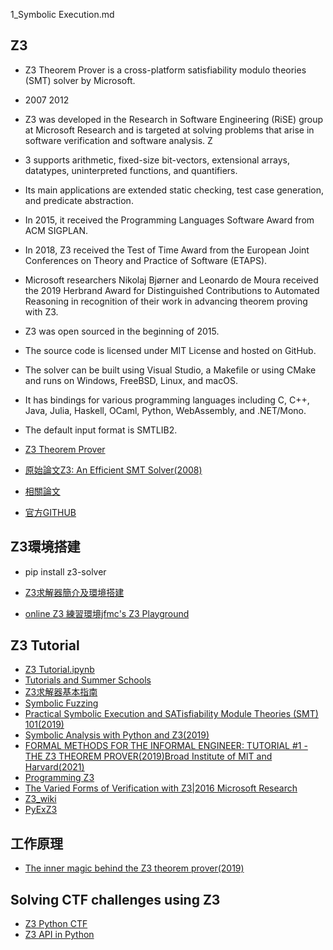 1_Symbolic Execution.md


## Z3
- Z3 Theorem Prover is a cross-platform satisfiability modulo theories (SMT) solver by Microsoft.
- 2007  2012
- Z3 was developed in the Research in Software Engineering (RiSE) group at Microsoft Research and is targeted at solving problems that arise in software verification and software analysis. Z
- 3 supports arithmetic, fixed-size bit-vectors, extensional arrays, datatypes, uninterpreted functions, and quantifiers. 
- Its main applications are extended static checking, test case generation, and predicate abstraction.
- In 2015, it received the Programming Languages Software Award from ACM SIGPLAN.
- In 2018, Z3 received the Test of Time Award from the European Joint Conferences on Theory and Practice of Software (ETAPS).
- Microsoft researchers Nikolaj Bjørner and Leonardo de Moura received the 2019 Herbrand Award for Distinguished Contributions to Automated Reasoning in recognition of their work in advancing theorem proving with Z3.
- Z3 was open sourced in the beginning of 2015.
- The source code is licensed under MIT License and hosted on GitHub.
- The solver can be built using Visual Studio, a Makefile or using CMake and runs on Windows, FreeBSD, Linux, and macOS.
- It has bindings for various programming languages including C, C++, Java, Julia, Haskell, OCaml, Python, WebAssembly, and .NET/Mono. 
- The default input format is SMTLIB2.

- [Z3 Theorem Prover](https://en.wikipedia.org/wiki/Z3_Theorem_Prover)
- [原始論文Z3: An Efficient SMT Solver(2008)](https://link.springer.com/content/pdf/10.1007%2F978-3-540-78800-3_24.pdf)
- [相關論文](https://github.com/Z3Prover/z3/wiki/Publications)
- [官方GITHUB](https://github.com/Z3Prover)


## Z3環境搭建
- pip install z3-solver
- [Z3求解器簡介及環境搭建](https://blog.csdn.net/guo_shaokun/article/details/99891545?ops_request_misc=%257B%2522request%255Fid%2522%253A%2522162904945016780262523657%2522%252C%2522scm%2522%253A%252220140713.130102334..%2522%257D&request_id=162904945016780262523657&biz_id=0&utm_medium=distribute.pc_search_result.none-task-blog-2~all~sobaiduend~default-5-99891545.pc_search_result_control_group&utm_term=z3&spm=1018.2226.3001.4187)

- [online Z3 練習環境jfmc's Z3 Playground](https://jfmc.github.io/z3-play/)

## Z3 Tutorial
- [Z3 Tutorial.ipynb](https://colab.research.google.com/github/philzook58/z3_tutorial/blob/master/Z3%20Tutorial.ipynb#scrollTo=DkSVZpVaK5KB)
- [Tutorials and Summer Schools](https://github.com/Z3Prover/z3/wiki/Slides)
- [Z3求解器基本指南](https://blog.csdn.net/weixin_39408343/article/details/102680614?ops_request_misc=%257B%2522request%255Fid%2522%253A%2522162904945016780262523657%2522%252C%2522scm%2522%253A%252220140713.130102334..%2522%257D&request_id=162904945016780262523657&biz_id=0&utm_medium=distribute.pc_search_result.none-task-blog-2~all~sobaiduend~default-2-102680614.pc_search_result_control_group&utm_term=z3&spm=1018.2226.3001.4187)
- [Symbolic Fuzzing](https://www.fuzzingbook.org/html/SymbolicFuzzer.html)
- [Practical Symbolic Execution and SATisfiability Module Theories (SMT) 101(2019)](https://www.gushiciku.cn/pl/2n7j/zh-tw)
- [Symbolic Analysis with Python and Z3(2019)](https://secretlab.institute/2019/08/09/symbolic-analysis-with-python-and-z3/)
- [FORMAL METHODS FOR THE INFORMAL ENGINEER: TUTORIAL #1 - THE Z3 THEOREM PROVER(2019)Broad Institute of MIT and Harvard(2021)](https://www.youtube.com/watch?v=56IIrBZy9Rc)
- [Programming Z3](https://theory.stanford.edu/~nikolaj/programmingz3.html)
- [The Varied Forms of Verification with Z3|2016 Microsoft Research](https://www.youtube.com/watch?v=wHSmAThRBHg)
- [Z3_wiki](https://github.com/Z3Prover/z3/wiki)
- [PyExZ3](https://github.com/thomasjball/PyExZ3)
## 工作原理
- [The inner magic behind the Z3 theorem prover(2019)](https://www.microsoft.com/en-us/research/blog/the-inner-magic-behind-the-z3-theorem-prover/)

## Solving CTF challenges using Z3
- [Z3 Python CTF](https://github.com/ViRb3/z3-python-ctf)
- [Z3 API in Python](https://ericpony.github.io/z3py-tutorial/guide-examples.htm)
